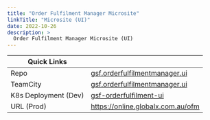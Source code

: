 ```yaml
---
title: "Order Fulfilment Manager Microsite"
linkTitle: "Microsite (UI)"
date: 2022-10-26
description: >
  Order Fulfilment Manager Microsite (UI)
---
```


|Quick Links||
|---|---|
|Repo|[gsf.orderfulfilmentmanager.ui](https://bitbucket.globalx.com.au/projects/OFM/repos/gsf.orderfulfilmentmanager.ui/browse)|
|TeamCity|[gsf.orderfulfilmentmanager.ui](https://teamcity.globalx.com.au/project/Microsites_GsfOrderfulfilmentmanagerUi)|
|K8s Deployment (Dev)|[gsf-orderfulfilment-ui](https://console.cloud.google.com/kubernetes/deployment/australia-southeast1/dev-k8s/gsf-services/gsf-orderfulfilment-ui/overview?project=glx-development-au)|
|URL (Prod)|https://online.globalx.com.au/ofm|


